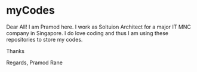 # myCodes

Dear All!
I am Pramod here. I work as Soltuion Architect for a major IT MNC company in Singapore. I do love coding and thus I am using these repositories to store my codes.

Thanks

Regards,
Pramod Rane
